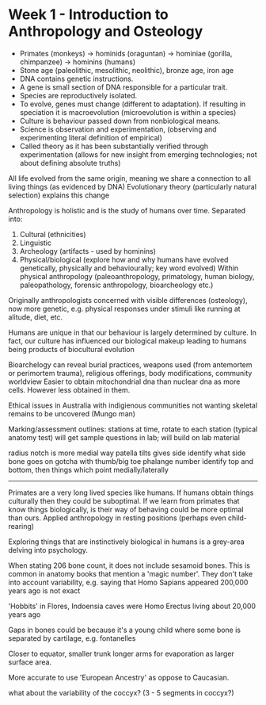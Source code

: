 <!-- SPDX-License-Identifier: zlib-acknowledgement -->
# Week 1 - Introduction to Anthropology and Osteology
* Primates (monkeys) -> hominids (oraguntan) -> hominiae (gorilla, chimpanzee) -> hominins (humans)
* Stone age (paleolithic, mesolithic, neolithic), bronze age, iron age
* DNA contains genetic instructions. 
* A gene is small section of DNA responsible for a particular trait.
* Species are reproductively isolated. 
* To evolve, genes must change (different to adaptation). If resulting in speciation it is macroevolution (microevolution is within a species)
* Culture is behaviour passed down from nonbiological means. 
* Science is observation and experimentation, (observing and experimenting literal definition of empirical)
* Called theory as it has been substantially verified through experimentation (allows for new insight from emerging technologies; not about defining absolute truths)

All life evolved from the same origin, meaning we share a connection to all living things (as evidenced by DNA)
Evolutionary theory (particularly natural selection) explains this change

Anthropology is holistic and is the study of humans over time. 
Separated into:
1. Cultural (ethnicities)
2. Linguistic 
3. Archeology (artifacts - used by hominins) 
4. Physical/biological (explore how and why humans have evolved genetically, physically and behaviourally; key word evolved)
Within physical anthropology (paleoanthropology, primatology, human biology, paleopathology, forensic anthropology, bioarcheology etc.)

Originally anthropologists concerned with visible differences (osteology), now more genetic, e.g. physical responses under stimuli like running at alitude, diet, etc. 

Humans are unique in that our behaviour is largely determined by culture. 
In fact, our culture has influenced our biological makeup leading to humans being products of biocultural evolution

Bioarchelogy can reveal burial practices, weapons used (from antemortem or perimortem trauma), religious offerings, body modifications, community worldview
Easier to obtain mitochondrial dna than nuclear dna as more cells. However less obtained in them.

Ethical issues in Australia with indigienous communities not wanting skeletal remains to be uncovered (Mungo man)

Marking/assessment outlines:
stations at time, rotate to each station (typical anatomy test)
will get sample questions in lab; will build on lab material

radius notch is more medial
way patella tilts gives side
identify what side bone goes on
gotcha with thumb/big toe phalange number
identify top and bottom, then things which point medially/laterally

-----------------------------------
Primates are a very long lived species like humans.
If humans obtain things culturally then they could be suboptimal. 
If we learn from primates that know things biologically, is their way of behaving could be more optimal than ours.
Applied anthropology in resting positions (perhaps even child-rearing) 

Exploring things that are instinctively biological in humans is a grey-area delving into psychology.

When stating 206 bone count, it does not include sesamoid bones.
This is common in anatomy books that mention a 'magic number'. 
They don't take into account variability, e.g. saying that Homo Sapians appeared 200,000 years ago is not exact  

'Hobbits' in Flores, Indoensia caves were Homo Erectus living about 20,000 years ago

Gaps in bones could be because it's a young child where some bone is separated by cartilage, e.g. fontanelles

Closer to equator, smaller trunk longer arms for evaporation as larger surface area.

More accurate to use 'European Ancestry' as oppose to Caucasian.

what about the variability of the coccyx? (3 - 5 segments in coccyx?)
